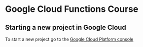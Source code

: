 # Google Cloud Functions Course
## Starting a new project in Google Cloud
To start a new project go to the [Google Cloud Platform console](https://console.cloud.google.com/home/dashboard?project=cloud-functions-course-324509&authuser=1)
